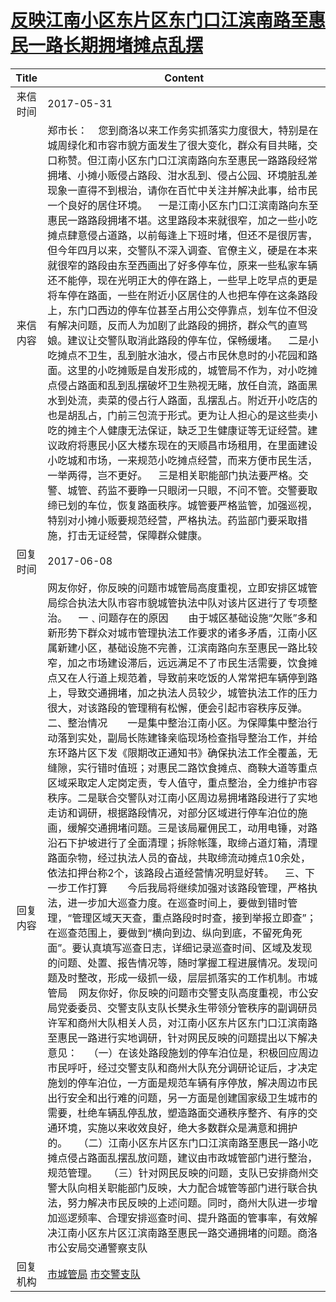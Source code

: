 # <a href="http://www.shangluo.gov.cn/zmhd/ldxxxx.jsp?urltype=leadermail.LeaderMailContentUrl&wbtreeid=1112&leadermailid=4178">反映江南小区东片区东门口江滨南路至惠民一路长期拥堵摊点乱摆</a>
| Title |                                                                                                                                                                                                                                                                                                                                                                                                                                                                                                                                                                                                                             Content                                                                                                                                                                                                                                                                                                                                                                                                                                                                                                                                                                                                                             |
|:-----:|-----------------------------------------------------------------------------------------------------------------------------------------------------------------------------------------------------------------------------------------------------------------------------------------------------------------------------------------------------------------------------------------------------------------------------------------------------------------------------------------------------------------------------------------------------------------------------------------------------------------------------------------------------------------------------------------------------------------------------------------------------------------------------------------------------------------------------------------------------------------------------------------------------------------------------------------------------------------------------------------------------------------------------------------------------------------------------------------------------------------------------------------------------------------------------------------------------------------------------------------------------------------|
| 来信时间  | 2017-05-31                                                                                                                                                                                                                                                                                                                                                                                                                                                                                                                                                                                                                                                                                                                                                                                                                                                                                                                                                                                                                                                                                                                                                                                                                                                      |
| 来信内容  | 郑市长：    您到商洛以来工作务实抓落实力度很大，特别是在城周绿化和市容市貌方面发生了很大变化，群众有目共睹，交口称赞。但江南小区东门口江滨南路向东至惠民一路路段经常拥堵、小摊小贩侵占路段、泔水乱到、侵占公园、环境脏乱差现象一直得不到根治，请你在百忙中关注并解决此事，给市民一个良好的居住环境。    一是江南小区东门口江滨南路向东至惠民一路路段拥堵不堪。这里路段本来就很窄，加之一些小吃摊点肆意侵占道路，以前每逢上下班时堵，但还不是很厉害，但今年四月以来，交警队不深入调查、官僚主义，硬是在本来就很窄的路段由东至西画出了好多停车位，原来一些私家车辆还不能停，现在光明正大的停在路上，一些早上吃早点的更是将车停在路面，一些在附近小区居住的人也把车停在这条路段上，东门口西边的停车位甚至占用公交停靠点，划车位不但没有解决问题，反而人为加剧了此路段的拥挤，群众气的直骂娘。建议让交警队取消此路段的停车位，保畅缓堵。    二是小吃摊点不卫生，乱到脏水油水，侵占市民休息时的小花园和路面。这里的小吃摊贩是自发形成的，城管局不作为，对小吃摊点侵占路面和乱到乱摆破坏卫生熟视无睹，放任自流，路面黑水到处流，卖菜的侵占行人路面，乱摆乱占。附近开小吃店的也是胡乱占，门前三包流于形式。更为让人担心的是这些卖小吃的摊主个人健康无法保证，缺乏卫生健康证等无证经营。建议政府将惠民小区大楼东现在的天顺昌市场租用，在里面建设小吃城和市场，一来规范小吃摊点经营，而来方便市民生活，一举两得，岂不更好。    三是相关职能部门执法要严格。交警、城管、药监不要睁一只眼闭一只眼，不问不管。交警要取缔已划的车位，恢复路面秩序。城管要严格监管，加强巡视，特别对小摊小贩要规范经营，严格执法。药监部门要采取措施，打击无证经营，保障群众健康。                                                                                                                                                                                                                                                                                                                                                                                                                                                                              |
| 回复时间  | 2017-06-08                                                                                                                                                                                                                                                                                                                                                                                                                                                                                                                                                                                                                                                                                                                                                                                                                                                                                                                                                                                                                                                                                                                                                                                                                                                      |
| 回复内容  | 网友你好，你反映的问题市城管局高度重视，立即安排区城管局综合执法大队市容市貌城管执法中队对该片区进行了专项整治。    一﹑问题存在的原因　　由于城区基础设施“欠账”多和新形势下群众对城市管理执法工作要求的诸多矛盾，江南小区属新建小区，基础设施不完善，江滨南路向东至惠民一路比较窄，加之市场建设滞后，远远满足不了市民生活需要，饮食摊点又在人行道上规范着，导致前来吃饭的人常常把车辆停到路上，导致交通拥堵，加之执法人员较少，城管执法工作的压力很大，对该路段的管理稍有松懈，便会引起市容秩序反弹。    二、整治情况　　一是集中整治江南小区。为保障集中整治行动落到实处，副局长陈建锋亲临现场检查指导整治工作，并给东环路片区下发《限期改正通知书》确保执法工作全覆盖，无缝隙，实行错时值班；对惠民二路饮食摊点、商鞅大道等重点区域采取定人定岗定责，专人值守，重点整治，全力维护市容秩序。二是联合交警队对江南小区周边易拥堵路段进行了实地走访和调研，根据路段情况，对部分区域进行停车泊位的施画，缓解交通拥堵问题。三是该局雇佣民工，动用电锤，对路沿石下护坡进行了全面清理；拆除帐篷，取缔占道灯箱，清理路面杂物，经过执法人员的奋战，共取缔流动摊点10余处，依法扣押台称2个，该路段占道经营情况明显好转。    三、下一步工作打算　　今后我局将继续加强对该路段管理，严格执法，进一步加大巡查力度。在巡查时间上，要做到错时管理，“管理区域天天查，重点路段时时查，接到举报立即查”；在巡查范围上，要做到“横向到边、纵向到底，不留死角死面”。要认真填写巡查日志，详细记录巡查时间、区域及发现的问题、处置、报告情况等，随时掌握工程进展情况。发现问题及时整改，形成一级抓一级，层层抓落实的工作机制。市城管局    网友你好，你反映的问题市交警支队高度重视，市公安局党委委员、交警支队支队长樊永生带领分管秩序的副调研员许军和商州大队相关人员，对江南小区东片区东门口江滨南路至惠民一路进行实地调研，针对网民反映的问题提出以下解决意见：    （一）在该处路段施划的停车泊位是，积极回应周边市民呼吁，经过交警支队和商州大队充分调研论证后，才决定施划的停车泊位，一方面是规范车辆有序停放，解决周边市民出行安全和出行难的问题，另一方面是创建国家级卫生城市的需要，杜绝车辆乱停乱放，塑造路面交通秩序整齐、有序的交通环境，实施以来收效良好，绝大多数群众是满意和拥护的。    （二）江南小区东片区东门口江滨南路至惠民一路小吃摊点侵占路面乱摆乱放问题，建议由市政城管部门进行整治，规范管理。    （三）针对网民反映的问题，支队已安排商州交警大队向相关职能部门反映，大力配合城管等部门进行联合执法，努力解决市民反映的上述问题。同时，商州大队进一步增加巡逻频率、合理安排巡查时间、提升路面的管事率，有效解决江南小区东片区江滨南路至惠民一路交通拥堵的问题。商洛市公安局交通警察支队 |
| 回复机构  | <a href="../../categories/agencies/市城管局.md">市城管局</a> <a href="../../categories/agencies/市交警支队.md">市交警支队</a>                                                                                                                                                                                                                                                                                                                                                                                                                                                                                                                                                                                                                                                                                                                                                                                                                                                                                                                                                                                                                                                                                                                                                     |